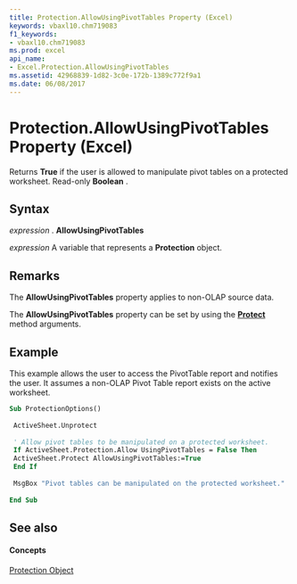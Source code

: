```yaml
---
title: Protection.AllowUsingPivotTables Property (Excel)
keywords: vbaxl10.chm719083
f1_keywords:
- vbaxl10.chm719083
ms.prod: excel
api_name:
- Excel.Protection.AllowUsingPivotTables
ms.assetid: 42968839-1d82-3c0e-172b-1389c772f9a1
ms.date: 06/08/2017
---
```



# Protection.AllowUsingPivotTables Property (Excel)

Returns  **True** if the user is allowed to manipulate pivot tables on a protected worksheet. Read-only **Boolean** .


## Syntax

 _expression_ . **AllowUsingPivotTables**

 _expression_ A variable that represents a **Protection** object.


## Remarks

The  **AllowUsingPivotTables** property applies to non-OLAP source data.

The  **AllowUsingPivotTables** property can be set by using the **[Protect](Excel.Worksheet.Protect.md)** method arguments.


## Example

This example allows the user to access the PivotTable report and notifies the user. It assumes a non-OLAP Pivot Table report exists on the active worksheet.


```vb
Sub ProtectionOptions() 
 
 ActiveSheet.Unprotect 
 
 ' Allow pivot tables to be manipulated on a protected worksheet. 
 If ActiveSheet.Protection.Allow UsingPivotTables = False Then 
 ActiveSheet.Protect AllowUsingPivotTables:=True 
 End If 
 
 MsgBox "Pivot tables can be manipulated on the protected worksheet." 
 
End Sub
```


## See also


#### Concepts


[Protection Object](Excel.Protection.md)

